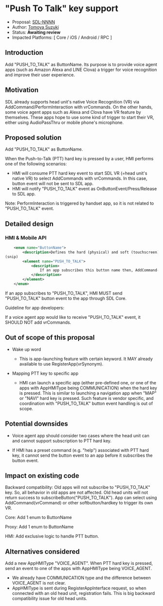 # "Push To Talk" key support

* Proposal: [SDL-NNNN](nnnn-PushToTalk-hardkey-support.md)
* Author: [Tomoya Suzuki](https://github.com/tsuzuki-uie)
* Status: **Awaiting review**
* Impacted Platforms: [ Core / iOS / Android / RPC ]


## Introduction

Add "PUSH\_TO\_TALK" as ButtonName. Its purpose is to provide voice agent apps (such as Amazon Alexa and LINE Clova) a trigger for voice recognition and improve their user experience.


## Motivation

SDL already supports head unit's native Voice Recognition (VR) via AddCommand/PerformInteraction with vrCommands.
On the other hands, some voice agent apps such as Alexa and Clova have VR feature by themselves.
These apps hope to use some kind of trigger to start their VR, either using AudioPassThru or mobile phone's microphone.
 
## Proposed solution

Add "PUSH\_TO\_TALK" as ButtonName.

When the Push-to-Talk (PTT) hard key is pressed by a user, HMI performs one of the following scenarios:

* HMI will consume PTT hard key event to start SDL VR (=head unit's native VR) to select AddCommands with vrCommands. In this case, button event will not be sent to SDL app.
* HMI will notify "PUSH\_TO\_TALK" event as OnButtonEvent/Press/Release to SDL app.

Note: PerformInteraction is triggered by handset app, so it is not related to "PUSH\_TO\_TALK" event.


## Detailed design

### HMI & Mobile API

```xml
    <enum name="ButtonName">
        <description>Defines the hard (physical) and soft (touchscreen) buttons available from the module</description>
(snip)
        <element name="PUSH_TO_TALK">
            <description>
                If an app subscribes this button name then, AddCommand-vrCommands may be ignored.
            </description>
        </element>
    </enum>
```

If an app subscribes to "PUSH\_TO\_TALK", HMI MUST send "PUSH\_TO\_TALK" button event to the app through SDL Core.

Guideline for app developers:

If a voice agent app would like to receive "PUSH\_TO\_TALK" event, it SHOULD NOT add vrCommands.


## Out of scope of this proposal

* Wake up word

  * This is app-launching feature with certain keyword. It MAY already available to use RegisterApp(vrSynonym).

* Mapping PTT key to specific app

  * HMI can launch a specific app (either pre-defined one, or one of the apps with AppHMIType being COMMUNICATION) when the hard key is pressed. This is similar to launching a navigation app when "MAP" or "NAVI" hard key is pressed. Such feature is vendor specific, and coordination with "PUSH\_TO\_TALK" button event handling is out of scope.


## Potential downsides

* Voice agent app should consider two cases where the head unit can and cannot support subscription to PTT hard key.

* If HMI has a preset command (e.g. "help") associated with PTT hard key, it cannot send the button event to an app before it subscribes the button event.


## Impact on existing code

Backward compatibility: Old apps will not subscribe to "PUSH\_TO\_TALK" key. So, all behavior in old apps are not affected.
Old head units will not return success to subscribeButton("PUSH\_TO\_TALK"). App can select using AddCommand(vrCommand) or other softbutton/hardkey to trigger its own VR.

Core: Add 1 enum to ButtonName

Proxy: Add 1 enum to ButtonName

HMI: Add exclusive logic to handle PTT button.


## Alternatives considered

Add a new AppHMIType "VOICE\_AGENT". When PTT hard key is pressed, send an event to one of the apps with AppHMIType being VOICE\_AGENT.
* We already have COMMUNICATION type and the difference between VOICE\_AGENT is not clear.
* AppHMIType is sent during RegisterAppInterface request, so when connected with an old head unit, registration fails. This is big backward compatibility issue for old head units.

